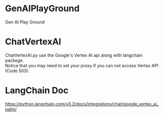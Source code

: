 # GenAIPlayGround
Gen AI Play Ground

# ChatVertexAI
ChatVertexAI.py use the Google's Vertex AI api along with langchain packege.\
Notice that you may need to set your proxy if you can not access Vertex API (Code 503).

# LangChain Doc
https://python.langchain.com/v0.2/docs/integrations/chat/google_vertex_ai_palm/

